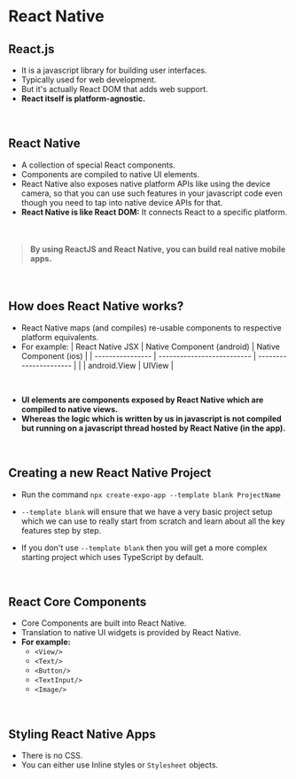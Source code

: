 # React Native

## React.js
- It is a javascript library for building user interfaces.
- Typically used for web development.
- But it's actually React DOM that adds web support.
- **React itself is platform-agnostic.**
<br>

## React Native
- A collection of special React components.
- Components are compiled to native UI elements.
- React Native also exposes native platform APIs like using the device camera, so that you can use such features in your javascript code even though you need to tap into native device APIs for that.
- **React Native is like React DOM:** It connects React to a specific platform.
<br>

>#### By using ReactJS and React Native, you can build real native mobile apps.
<br>

## How does React Native works?
- React Native maps (and compiles) re-usable components to respective platform equivalents.
- For example: 
    | React Native JSX | Native Component (android) | Native Component (ios) |
    | ---------------- | -------------------------- | ---------------------- |
    |       <View>     |         android.View       |          UIView        |

<br>

- **UI elements are components exposed by React Native which are compiled to native views.**
- **Whereas the logic which is written by us in javascript is not compiled but running on a javascript thread hosted by React Native (in the app).**
<br>

## Creating a new React Native Project
- Run the command
`npx create-expo-app --template blank ProjectName`

- `--template blank` will ensure that we have a very basic project setup which we can use to really start from scratch and learn about all the key features step by step.

- If you don't use `--template blank` then you will get a more complex starting project which uses TypeScript by default.
<br>

## React Core Components
- Core Components are built into React Native.
- Translation to native UI widgets is provided by React Native.
- **For example:**
    - `<View/>`
    - `<Text/>`
    - `<Button/>`
    - `<TextInput/>`
    - `<Image/>`
<br>

## Styling React Native Apps
- There is no CSS.
- You can either use Inline styles or `Stylesheet` objects.
